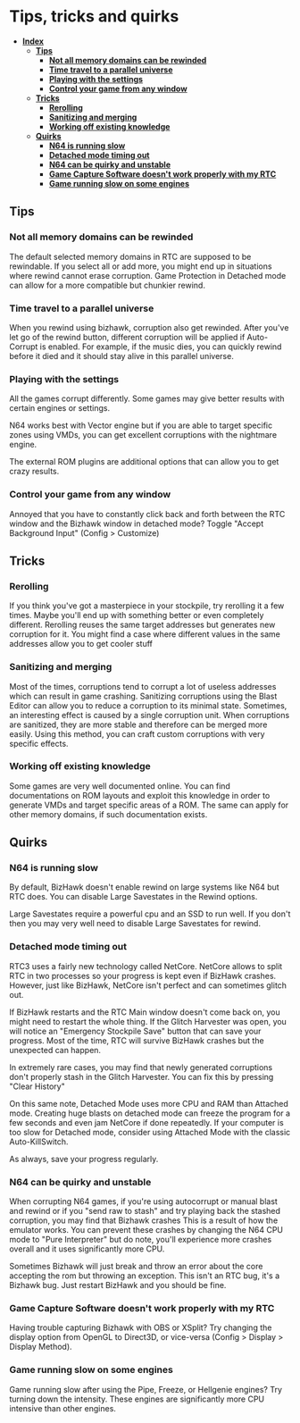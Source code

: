 # Tips, tricks and quirks

* [**Index**](4.md)
  * [**Tips**](4.md#tips)
    * [**Not all memory domains can be rewinded**](4.md#not-all-memory-domains-can-be-rewinded)
    * [**Time travel to a parallel universe**](4.md#time-travel-to-a-parallel-universe)
    * [**Playing with the settings**](4.md#playing-with-the-settings)
    * [**Control your game from any window**](4.md#control-your-game-from-any-window)
  * [**Tricks**](4.md#tricks)
    * [**Rerolling**](4.md#rerolling)
    * [**Sanitizing and merging**](4.md#sanitizing-and-merging)
    * [**Working off existing knowledge**](4.md#working-off-existing-knowledge)
  * [**Quirks**](4.md#quirks)
    * [**N64 is running slow**](4.md#n64-is-running-slow)
    * [**Detached mode timing out**](4.md#detached-mode-timing-out)
    * [**N64 can be quirky and unstable**](4.md#n64-can-be-quirky-and-unstable)
    * [**Game Capture Software doesn't work properly with my RTC**](4.md#game-capture-software-doesnt-work-properly-with-my-rtc)
    * [**Game running slow on some engines**](4.md#game-running-slow-on-some-engines)

## Tips

### Not all memory domains can be rewinded

The default selected memory domains in RTC are supposed to be rewindable. If you select all or add more, you might end up in situations where rewind cannot erase corruption. Game Protection in Detached mode can allow for a more compatible but chunkier rewind.

### Time travel to a parallel universe

When you rewind using bizhawk, corruption also get rewinded. After you've let go of the rewind button, different corruption will be applied if Auto-Corrupt is enabled. For example, if the music dies, you can quickly rewind before it died and it should stay alive in this parallel universe.

### Playing with the settings

All the games corrupt differently. Some games may give better results with certain engines or settings.

N64 works best with Vector engine but if you are able to target specific zones using VMDs, you can get excellent corruptions with the nightmare engine.

The external ROM plugins are additional options that can allow you to get crazy results.

### Control your game from any window

Annoyed that you have to constantly click back and forth between the RTC window and the Bizhawk window in detached mode? Toggle "Accept Background Input" \(Config &gt; Customize\)

## Tricks

### Rerolling

If you think you've got a masterpiece in your stockpile, try rerolling it a few times. Maybe you'll end up with something better or even completely different. Rerolling reuses the same target addresses but generates new corruption for it. You might find a case where different values in the same addresses allow you to get cooler stuff

### Sanitizing and merging

Most of the times, corruptions tend to corrupt a lot of useless addresses which can result in game crashing. Sanitizing corruptions using the Blast Editor can allow you to reduce a corruption to its minimal state. Sometimes, an interesting effect is caused by a single corruption unit. When corruptions are sanitized, they are more stable and therefore can be merged more easily. Using this method, you can craft custom corruptions with very specific effects.

### Working off existing knowledge

Some games are very well documented online. You can find documentations on ROM layouts and exploit this knowledge in order to generate VMDs and target specific areas of a ROM. The same can apply for other memory domains, if such documentation exists.

## Quirks

### N64 is running slow

By default, BizHawk doesn't enable rewind on large systems like N64 but RTC does. You can disable Large Savestates in the Rewind options.

Large Savestates require a powerful cpu and an SSD to run well. If you don't then you may very well need to disable Large Savestates for rewind.

### Detached mode timing out

RTC3 uses a fairly new technology called NetCore. NetCore allows to split RTC in two processes so your progress is kept even if BizHawk crashes. However, just like BizHawk, NetCore isn't perfect and can sometimes glitch out.

If BizHawk restarts and the RTC Main window doesn't come back on, you might need to restart the whole thing. If the Glitch Harvester was open, you will notice an "Emergency Stockpile Save" button that can save your progress. Most of the time, RTC will survive BizHawk crashes but the unexpected can happen.

In extremely rare cases, you may find that newly generated corruptions don't properly stash in the Glitch Harvester. You can fix this by pressing "Clear History"

On this same note, Detached Mode uses more CPU and RAM than Attached mode. Creating huge blasts on detached mode can freeze the program for a few seconds and even jam NetCore if done repeatedly. If your computer is too slow for Detached mode, consider using Attached Mode with the classic Auto-KillSwitch.

As always, save your progress regularly.

### N64 can be quirky and unstable

When corrupting N64 games, if you're using autocorrupt or manual blast and rewind or if you "send raw to stash" and try playing back the stashed corruption, you may find that Bizhawk crashes This is a result of how the emulator works. You can prevent these crashes by changing the N64 CPU mode to "Pure Interpreter" but do note, you'll experience more crashes overall and it uses significantly more CPU.

Sometimes Bizhawk will just break and throw an error about the core accepting the rom but throwing an exception. This isn't an RTC bug, it's a Bizhawk bug. Just restart BizHawk and you should be fine.

### Game Capture Software doesn't work properly with my RTC

Having trouble capturing Bizhawk with OBS or XSplit? Try changing the display option from OpenGL to Direct3D, or vice-versa \(Config &gt; Display &gt; Display Method\).

### Game running slow on some engines

Game running slow after using the Pipe, Freeze, or Hellgenie engines? Try turning down the intensity. These engines are significantly more CPU intensive than other engines.


